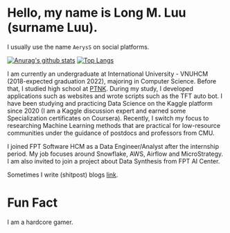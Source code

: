 # Hello, my name is Long M. Luu (surname Luu).
I usually use the name `AerysS` on social platforms.

[![Anurag's github stats](https://github-readme-stats.vercel.app/api?username=minhlong94&count_private=true)](https://github.com/anuraghazra/github-readme-stats)
[![Top Langs](https://github-readme-stats.vercel.app/api/top-langs/?username=minhlong94&layout=compact&exclude_repo=machine-learning,fastpageblog)](https://github.com/anuraghazra/github-readme-stats)

I am currently an undergraduate at International University - VNUHCM (2018-expected graduation 2022), majoring in Computer Science. Before that, I studied high school at [PTNK](http://www.ptnk.edu.vn/). During my study, I developed applications such as websites and wrote scripts such as the TFT auto bot. I have been studying and practicing Data Science on the Kaggle platform since 2020 (I am a Kaggle discussion expert and earned some Specialization certificates on Coursera). Recently, I switch my focus to researching Machine Learning methods that are practical for low-resource communities under the guidance of postdocs and professors from CMU.

I joined FPT Software HCM as a Data Engineer/Analyst after the internship period. My job focuses around Snowflake, AWS, Airflow and MicroStrategy. I am also invited to join a project about Data Synthesis from FPT AI Center.

Sometimes I write (shitpost) blogs [link](https://minhlong94.github.io/blog/).

# Fun Fact
I am a hardcore gamer.
